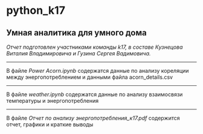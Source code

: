 # python_k17
## Умная аналитика для умного дома
*Отчет подготовлен участниками команды k17, в составе Кузнецова Виталия  Владимировича и Гузина Сергея Вадимовича.*
***
В файле *Power Acorn.ipynb* содержатся данные по анализу кореляции между энергопотреблением и данными файла acorn_details.csv
***
В файле *weather.ipynb* содержатся данные по анализу взаимосвязи температуры и энергопотребления
***
В файле *Отчет по анализу энергопотребления_к17.pdf* содержится отчет, графики и краткие выводы
